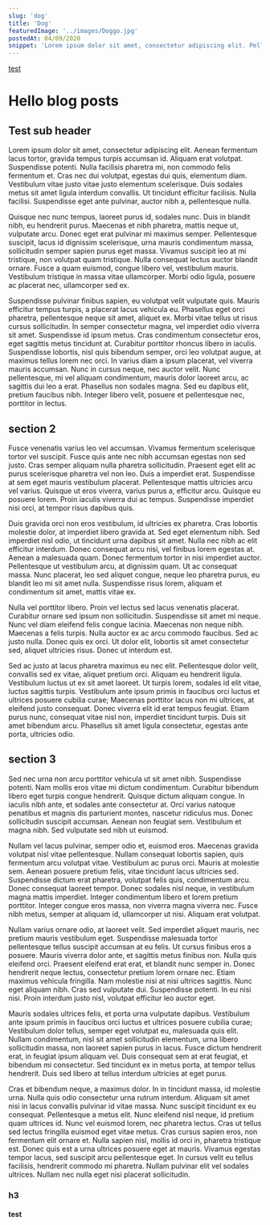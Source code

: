 ```yaml
---
slug: 'dog'
title: 'Dog'
featuredImage: '../images/Doggo.jpg'
postedAt: 04/09/2020
snippet: 'Lorem ipsum dolor sit amet, consectetur adipiscing elit. Pellentesque vitae ipsum in turpis luctus sodales. Morbi nibh sapien, vehicula et vulputate eu, consequat vel ipsum. Aliquam ornare laoreet dui, ac placerat urna finibus sed. Mauris aliquet pulvinar commodo.'
---
```



[test](#test)
# Hello blog posts

## Test sub header

Lorem ipsum dolor sit amet, consectetur adipiscing elit. Aenean fermentum lacus tortor, gravida tempus turpis accumsan id. Aliquam erat volutpat. Suspendisse potenti. Nulla facilisis pharetra mi, non commodo felis fermentum et. Cras nec dui volutpat, egestas dui quis, elementum diam. Vestibulum vitae justo vitae justo elementum scelerisque. Duis sodales metus sit amet ligula interdum convallis. Ut tincidunt efficitur facilisis. Nulla facilisi. Suspendisse eget ante pulvinar, auctor nibh a, pellentesque nulla.

Quisque nec nunc tempus, laoreet purus id, sodales nunc. Duis in blandit nibh, eu hendrerit purus. Maecenas et nibh pharetra, mattis neque ut, vulputate arcu. Donec eget erat pulvinar mi maximus semper. Pellentesque suscipit, lacus id dignissim scelerisque, urna mauris condimentum massa, sollicitudin semper sapien purus eget massa. Vivamus suscipit leo at mi tristique, non volutpat quam tristique. Nulla consequat lectus auctor blandit ornare. Fusce a quam euismod, congue libero vel, vestibulum mauris. Vestibulum tristique in massa vitae ullamcorper. Morbi odio ligula, posuere ac placerat nec, ullamcorper sed ex.

Suspendisse pulvinar finibus sapien, eu volutpat velit vulputate quis. Mauris efficitur tempus turpis, a placerat lacus vehicula eu. Phasellus eget orci pharetra, pellentesque neque sit amet, aliquet ex. Morbi vitae tellus ut risus cursus sollicitudin. In semper consectetur magna, vel imperdiet odio viverra sit amet. Suspendisse id ipsum metus. Cras condimentum consectetur eros, eget sagittis metus tincidunt at. Curabitur porttitor rhoncus libero in iaculis. Suspendisse lobortis, nisl quis bibendum semper, orci leo volutpat augue, at maximus tellus lorem nec orci. In varius diam a ipsum placerat, vel viverra mauris accumsan. Nunc in cursus neque, nec auctor velit. Nunc pellentesque, mi vel aliquam condimentum, mauris dolor laoreet arcu, ac sagittis dui leo a erat. Phasellus non sodales magna. Sed eu dapibus elit, pretium faucibus nibh. Integer libero velit, posuere et pellentesque nec, porttitor in lectus.
## section 2
Fusce venenatis varius leo vel accumsan. Vivamus fermentum scelerisque tortor vel suscipit. Fusce quis ante nec nibh accumsan egestas non sed justo. Cras semper aliquam nulla pharetra sollicitudin. Praesent eget elit ac purus scelerisque pharetra vel non leo. Duis a imperdiet erat. Suspendisse at sem eget mauris vestibulum placerat. Pellentesque mattis ultricies arcu vel varius. Quisque ut eros viverra, varius purus a, efficitur arcu. Quisque eu posuere lorem. Proin iaculis viverra dui ac tempus. Suspendisse imperdiet nisi orci, at tempor risus dapibus quis.

Duis gravida orci non eros vestibulum, id ultricies ex pharetra. Cras lobortis molestie dolor, at imperdiet libero gravida at. Sed eget elementum nibh. Sed imperdiet nisl odio, ut tincidunt urna dapibus sit amet. Nulla nec nibh ac elit efficitur interdum. Donec consequat arcu nisi, vel finibus lorem egestas at. Aenean a malesuada quam. Donec fermentum tortor in nisi imperdiet auctor. Pellentesque ut vestibulum arcu, at dignissim quam. Ut ac consequat massa. Nunc placerat, leo sed aliquet congue, neque leo pharetra purus, eu blandit leo mi sit amet nulla. Suspendisse risus lorem, aliquam et condimentum sit amet, mattis vitae ex.

Nulla vel porttitor libero. Proin vel lectus sed lacus venenatis placerat. Curabitur ornare sed ipsum non sollicitudin. Suspendisse sit amet mi neque. Nunc vel diam eleifend felis congue lacinia. Maecenas non neque nibh. Maecenas a felis turpis. Nulla auctor ex ac arcu commodo faucibus. Sed ac justo nulla. Donec quis ex orci. Ut dolor elit, lobortis sit amet consectetur sed, aliquet ultricies risus. Donec ut interdum est.

Sed ac justo at lacus pharetra maximus eu nec elit. Pellentesque dolor velit, convallis sed ex vitae, aliquet pretium orci. Aliquam eu hendrerit ligula. Vestibulum luctus ut ex sit amet laoreet. Ut turpis lorem, sodales id elit vitae, luctus sagittis turpis. Vestibulum ante ipsum primis in faucibus orci luctus et ultrices posuere cubilia curae; Maecenas porttitor lacus non mi ultrices, at eleifend justo consequat. Donec viverra elit id erat tempus feugiat. Etiam purus nunc, consequat vitae nisl non, imperdiet tincidunt turpis. Duis sit amet bibendum arcu. Phasellus sit amet ligula consectetur, egestas ante porta, ultricies odio.
## section 3
Sed nec urna non arcu porttitor vehicula ut sit amet nibh. Suspendisse potenti. Nam mollis eros vitae mi dictum condimentum. Curabitur bibendum libero eget turpis congue hendrerit. Quisque dictum aliquam congue. In iaculis nibh ante, et sodales ante consectetur at. Orci varius natoque penatibus et magnis dis parturient montes, nascetur ridiculus mus. Donec sollicitudin suscipit accumsan. Aenean non feugiat sem. Vestibulum et magna nibh. Sed vulputate sed nibh ut euismod.

Nullam vel lacus pulvinar, semper odio et, euismod eros. Maecenas gravida volutpat nisl vitae pellentesque. Nullam consequat lobortis sapien, quis fermentum arcu volutpat vitae. Vestibulum ac purus orci. Mauris at molestie sem. Aenean posuere pretium felis, vitae tincidunt lacus ultricies sed. Suspendisse dictum erat pharetra, volutpat felis quis, condimentum arcu. Donec consequat laoreet tempor. Donec sodales nisl neque, in vestibulum magna mattis imperdiet. Integer condimentum libero et lorem pretium porttitor. Integer congue eros massa, non viverra magna viverra nec. Fusce nibh metus, semper at aliquam id, ullamcorper ut nisi. Aliquam erat volutpat.

Nullam varius ornare odio, at laoreet velit. Sed imperdiet aliquet mauris, nec pretium mauris vestibulum eget. Suspendisse malesuada tortor pellentesque tellus suscipit accumsan at eu felis. Ut cursus finibus eros a posuere. Mauris viverra dolor ante, et sagittis metus finibus non. Nulla quis eleifend orci. Praesent eleifend erat erat, et blandit nunc semper in. Donec hendrerit neque lectus, consectetur pretium lorem ornare nec. Etiam maximus vehicula fringilla. Nam molestie nisi at nisi ultrices sagittis. Nunc eget aliquam nibh. Cras sed vulputate dui. Suspendisse potenti. In eu nisi nisi. Proin interdum justo nisl, volutpat efficitur leo auctor eget.

Mauris sodales ultrices felis, et porta urna vulputate dapibus. Vestibulum ante ipsum primis in faucibus orci luctus et ultrices posuere cubilia curae; Vestibulum dolor tellus, semper eget volutpat eu, malesuada quis elit. Nullam condimentum, nisl sit amet sollicitudin elementum, urna libero sollicitudin massa, non laoreet sapien purus in lacus. Fusce dictum hendrerit erat, in feugiat ipsum aliquam vel. Duis consequat sem at erat feugiat, et bibendum mi consectetur. Sed tincidunt ex in metus porta, at tempor tellus hendrerit. Duis sed libero at tellus interdum ultricies at eget purus.

Cras et bibendum neque, a maximus dolor. In in tincidunt massa, id molestie urna. Nulla quis odio consectetur urna rutrum interdum. Aliquam sit amet nisi in lacus convallis pulvinar id vitae massa. Nunc suscipit tincidunt ex eu consequat. Pellentesque a metus elit. Nunc eleifend nisl neque, id pretium quam ultrices id. Nunc vel euismod lorem, nec pharetra lectus. Cras ut tellus sed lectus fringilla euismod eget vitae metus. Cras cursus sapien eros, non fermentum elit ornare et. Nulla sapien nisl, mollis id orci in, pharetra tristique est. Donec quis est a urna ultrices posuere eget at mauris. Vivamus egestas tempor lacus, sed suscipit arcu pellentesque eget. In cursus velit eu tellus facilisis, hendrerit commodo mi pharetra. Nullam pulvinar elit vel sodales ultrices. Nullam nec nulla eget nisi placerat sollicitudin.

### h3

#### test
